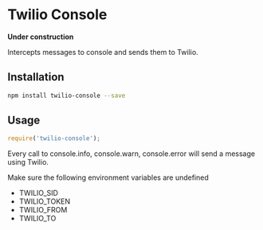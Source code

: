 # Twilio Console

**Under construction**

Intercepts messages to console and sends them to Twilio.

## Installation

````bash
npm install twilio-console --save
````

## Usage

````javascript
require('twilio-console');
````

Every call to console.info, console.warn, console.error will send a message
using Twilio.

Make sure the following environment variables are undefined

- TWILIO_SID
- TWILIO_TOKEN
- TWILIO_FROM
- TWILIO_TO
